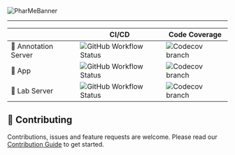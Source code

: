 ![PharMeBanner](https://user-images.githubusercontent.com/61618825/178254913-01b8ca46-c530-454c-9a64-a1eaa7a238e5.png)

---

| | CI/CD | Code Coverage |
| --- | --- | --- |
| 📝 Annotation Server | ![GitHub Workflow Status](https://img.shields.io/github/workflow/status/hpi-dhc/pharme/Annotation%20Server?color=f97316&label=Build&logo=github&logoColor=f97316&style=for-the-badge) | ![Codecov branch](https://img.shields.io/codecov/c/github/hpi-dhc/pharme/main?color=f97316&flag=annotation-server&label=Coverage&logo=codecov&logoColor=f97316&style=for-the-badge&token=1Q3F9M0SJN) |
| 📱 App               | ![GitHub Workflow Status](https://img.shields.io/github/workflow/status/hpi-dhc/pharme/App?color=3b82f6&label=Build&logo=github&logoColor=3b82f6&style=for-the-badge)                 | ![Codecov branch](https://img.shields.io/codecov/c/github/hpi-dhc/pharme/main?color=3b82f6&flag=app&label=Coverage&logo=codecov&logoColor=3b82f6&style=for-the-badge&token=1Q3F9M0SJN)               |
| 🧪 Lab Server        | ![GitHub Workflow Status](https://img.shields.io/github/workflow/status/hpi-dhc/pharme/Lab%20Server?color=d946ef&label=Build&logo=github&logoColor=d946ef&style=for-the-badge)        | ![Codecov branch](https://img.shields.io/codecov/c/github/hpi-dhc/pharme/main?color=d946ef&flag=lab-server&label=Coverage&logo=codecov&logoColor=d946ef&style=for-the-badge&token=1Q3F9M0SJN)        |

## 🤝 Contributing

Contributions, issues and feature requests are welcome. Please read our
[Contribution Guide](CONTRIBUTING.md) to get started.
